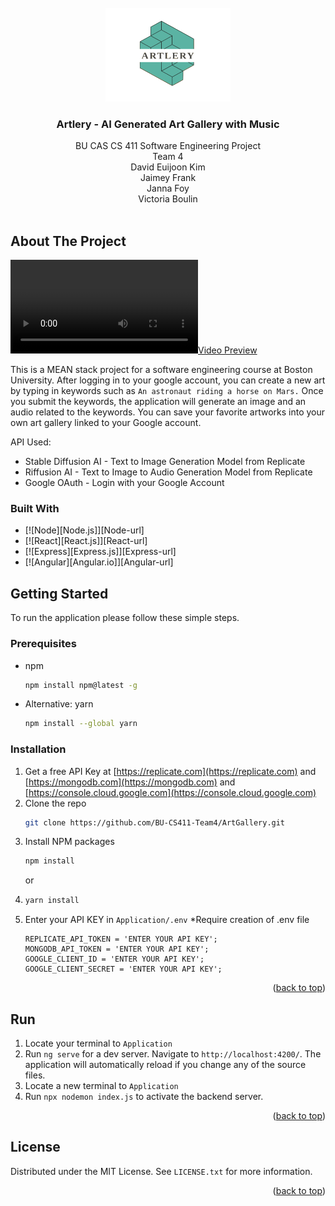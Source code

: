 <!-- PROJECT LOGO -->
<br />
<div align="center">
  <img src="Application/src/assets/logo2.png" alt="Logo" width="200" height="150">

<h3 align="center">Artlery - AI Generated Art Gallery with Music</h3>

  <p align="center">
    BU CAS CS 411 Software Engineering Project
    <br />
    Team 4
    <br />
    David Euijoon Kim
    <br />
    Jaimey Frank
    <br />
    Janna Foy
    <br />
    Victoria Boulin
    <br />
    <br />
  </p>
</div>


<!-- ABOUT THE PROJECT -->
## About The Project

[![Video Preview](Application/src/assets/Demo_Video.mov)](Application/src/assets/Demo_Video.mov)

This is a MEAN stack project for a software engineering course at Boston University.
After logging in to your google account, you can create a new art by typing in keywords such as `An astronaut riding a horse on Mars.`
Once you submit the keywords, the application will generate an image and an audio related to the keywords.
You can save your favorite artworks into your own art gallery linked to your Google account.

API Used:
* Stable Diffusion AI - Text to Image Generation Model from Replicate 
* Riffusion AI - Text to Image to Audio Generation Model from Replicate
* Google OAuth - Login with your Google Account


### Built With

* [![Node][Node.js]][Node-url]
* [![React][React.js]][React-url]
* [![Express][Express.js]][Express-url]
* [![Angular][Angular.io]][Angular-url]



<!-- GETTING STARTED -->
## Getting Started

To run the application please follow these simple steps.

### Prerequisites

* npm
  ```sh
  npm install npm@latest -g
  ```
  
* Alternative: yarn
  ```sh
  npm install --global yarn
  ```

### Installation

1. Get a free API Key at [https://replicate.com](https://replicate.com)
    and [https://mongodb.com](https://mongodb.com)
    and [https://console.cloud.google.com](https://console.cloud.google.com)
2. Clone the repo
   ```sh
   git clone https://github.com/BU-CS411-Team4/ArtGallery.git
   ```
3. Install NPM packages
   ```sh
   npm install
   ```
   or
4. ```sh
   yarn install
   ```
4. Enter your API KEY in `Application/.env` *Require creation of .env file
   ```.dotenv
   REPLICATE_API_TOKEN = 'ENTER YOUR API KEY';
   MONGODB_API_TOKEN = 'ENTER YOUR API KEY';
   GOOGLE_CLIENT_ID = 'ENTER YOUR API KEY';
   GOOGLE_CLIENT_SECRET = 'ENTER YOUR API KEY';
   ```

<p align="right">(<a href="#readme-top">back to top</a>)</p>



<!-- USAGE EXAMPLES -->
## Run
1. Locate your terminal to `Application`
2. Run `ng serve` for a dev server. Navigate to `http://localhost:4200/`. The application will automatically reload if you change any of the source files.
3. Locate a new terminal to `Application`
4. Run `npx nodemon index.js` to activate the backend server.

<p align="right">(<a href="#readme-top">back to top</a>)</p>

<!-- LICENSE -->
## License

Distributed under the MIT License. See `LICENSE.txt` for more information.

<p align="right">(<a href="#readme-top">back to top</a>)</p>
